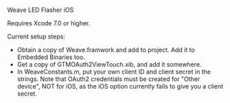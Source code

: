 Weave LED Flasher iOS

Requires Xcode 7.0 or higher.

Current setup steps:
* Obtain a copy of Weave.framwork and add to project. Add it to Embedded Binaries too.
* Get a copy of GTMOAuth2ViewTouch.xib, and add it somewhere.
* In WeaveConstants.m, put your own client ID and client secret in the strings. Note that OAuth2 credentials must be created for "Other device", NOT for iOS, as the iOS option currently fails to give you a client secret.
